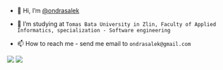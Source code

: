 - 👋 Hi, I’m [@ondrasalek](https://github.com/ondrasalek)
<!-- - 👀 I’m interested in `Web applications, Multiplatform programming...` -->
- 🌱 I’m studying at `Tomas Bata University in Zlin, Faculty of Applied Informatics, specialization - Software engineering`
<!---- 
🌱 I’m currently learning `Python` & `JS`
- 💞️ I’m looking to collaborate on `Frontend WEB Applications...`
  --->
- 📫 How to reach me - send me email to `ondrasalek@gmail.com`

![](https://komarev.com/ghpvc/?username=ondrasalek&color=blue&style=plastic&label=Profile+View)
![](https://hit.yhype.me/github/profile?user_id=57462486)

<!---
ondrasalek/ondrasalek is a ✨ special ✨ repository because its `README.md` (this file) appears on your GitHub profile.
You can click the Preview link to take a look at your changes.
--->
